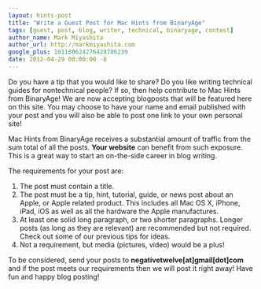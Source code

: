 ```yaml
---
layout: hints-post
title: "Write a Guest Post for Mac Hints from BinaryAge"
tags: [guest, post, blog, writer, technical, binaryage, contest]
author_name: Mark Miyashita
author_url: http://markmiyashita.com
google_plus: 101180624276428786239
date: 2012-04-29 00:00:00 -8
---
```


Do you have a tip that you would like to share? Do you like writing technical guides for nontechnical people? If so, then help contribute to Mac Hints from BinaryAge! We are now accepting blogposts that will be featured here on this site. You may choose to have your name and email published with your post and you will also be able to post one link to your own personal site!

Mac Hints from BinaryAge receives a substantial amount of traffic from the sum total of all the posts. **Your website** can benefit from such exposure. This is a great way to start an on-the-side career in blog writing.

The requirements for your post are:

1. The post must contain a title.
2. The post must be a tip, hint, tutorial, guide, or news post about an Apple, or Apple related product. This includes all Mac OS X, iPhone, iPad, iOS as well as all the hardware the Apple manufactures.
3. At least one solid long paragraph, or two shorter paragraphs. Longer posts (as long as they are relevant) are recommended but not required. Check out some of our previous tips for ideas.
4. Not a requirement, but media (pictures, video) would be a plus!

To be considered, send your posts to **negativetwelve[at]gmail[dot]com** and if the post meets our requirements then we will post it right away! Have fun and happy blog posting!